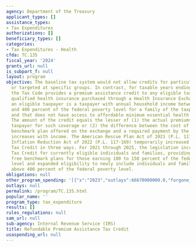 ```yaml
---
agency: Department of the Treasury
applicant_types: []
assistance_types:
- Tax Expenditures
authorizations: []
beneficiary_types: []
categories:
- Tax Expenditures - Health
cfda: TC.135
fiscal_year: '2024'
grants_url: null
is_subpart_f: null
layout: program
objective: The baseline tax system would not allow credits for particular activities
  or targeted at specific groups. In contrast, for taxable years ending after 2013,
  the Tax Code provides a premium assistance credit to any eligible taxpayer for any
  qualified health insurance purchased through a Health Insurance Exchange. In general,
  an eligible taxpayer is a taxpayer with annual household income between 100 percent
  and 400 percent of the federal poverty level for a family of the taxpayer’s size
  and that does not have access to affordable minimum essential health care coverage.
  The amount of the credit equals the lesser of (1) the actual premiums paid by the
  taxpayer for such coverage or (2) the difference between the cost of a statutorily-identified
  benchmark plan offered on the exchange and a required payment by the taxpayer that
  increases with income. The American Rescue Plan Act of 2021 (P.L. 117-2) and the
  Inflation Reduction Act of 2022 (P.L. 117-169) temporarily increased the Premium
  Tax Credit in three ways. For 2021 through 2025, the legislation increased the Premium
  Tax Credit for currently eligible individuals and families, providing access to
  free benchmark plans for those earning 100 to 150 percent of the federal poverty
  level and expanded eligibility to newly include individuals and families with income
  above 400 percent of the federal poverty level.
obligations: null
other_program_spending: '[{"x":"2023","outlays":66670000000.0,"forgone_revenue":15047000000.0},{"x":"2024","outlays":92793000000.0,"forgone_revenue":13670000000.0},{"x":"2025","outlays":92190000000.0,"forgone_revenue":12690000000.0}]'
outlays: null
permalink: /program/TC.135.html
popular_name: ''
program_type: tax_expenditure
results: []
rules_regulations: null
sam_url: null
sub-agency: Internal Revenue Service (IRS)
title: Refundable Premium Assistance Tax Credit
usaspending_url: null
---
```

